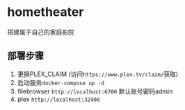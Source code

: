 # hometheater
搭建属于自己的家庭影院

## 部署步骤

1. 更换PLEX_CLAIM (访问`https://www.plex.tv/claim/`获取)
2. 启动服务`docker-compose up -d`
3. filebrowser `http://localhost:6700` 默认账号密码admin
4. plex `http://localhost:32400`